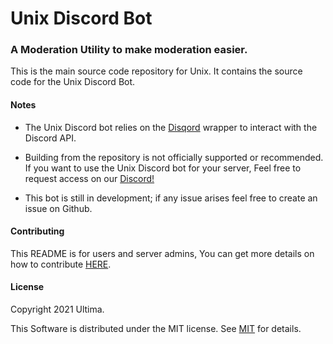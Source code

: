 #  Unix Discord Bot
### A Moderation Utility to make moderation easier.
This is the main source code repository for Unix. It contains the source code for the Unix Discord Bot.


#### Notes
- The Unix Discord bot relies on the [Disqord](https://github.com/Quahu/Disqord) wrapper to interact with the Discord API.
- Building from the repository is not officially supported or recommended. If you want to use the Unix Discord bot for your server, Feel free to request access on our [Discord!](https://discord.gg/6yMXWUWANW)

- This bot is still in development; if any issue arises feel free to create an issue on Github.
#### **Contributing**

This README is for users and server admins, You can get more details on how to contribute [HERE](https://github.com/nUltima/UnixBot/blob/main/.github/CONTRIBUTING.md).



#### **License**

Copyright 2021 Ultima.

This Software is distributed under the MIT license.
See [MIT](https://github.com/n-Ultima/UnixBot/blob/main/LICENSE) for details.


